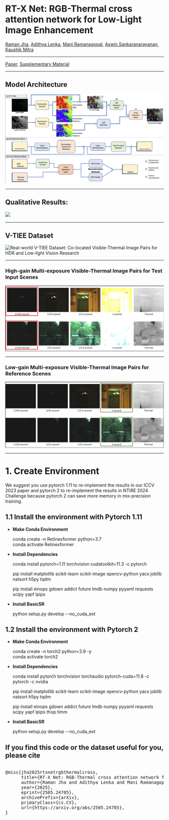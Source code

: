 # RT-X Net: RGB-Thermal cross attention network for Low-Light Image Enhancement       
[Raman Jha](https://jhakrraman.github.io/), [Adithya Lenka](https://www.linkedin.com/in/adithya-lenka-7517b0217/?originalSubdomain=in), [Mani Ramanagopal](https://www.linkedin.com/in/srmanikandasriram/), [Aswin Sankaranarayanan](https://www.ece.cmu.edu/directory/bios/sankaranarayanan-aswin.html), [Kaushik Mitra](https://www.ee.iitm.ac.in/kmitra/)

---

[Paper](https://arxiv.org/abs/2505.24705), [Supplementary Material](https://sigport.org/sites/default/files/docs/Supplementary_11.pdf)

---

## Model Architecture
![ ](https://github.com/jhakrraman/rt-xnet/blob/master/imgs/model_architecture.png)

---

## Qualitative Results:

![](https://github.com/jhakrraman/rt-xnet/blob/master/imgs/qualitative_results.png)

---

## V-TIEE Dataset

![Real-world V-TIEE Dataset: Co-located Visible-Thermal Image Pairs for HDR and Low-light Vision Research](https://github.com/jhakrraman/rt-xnet/blob/master/imgs/v-tiee_dataset.png)

---

### High-gain Multi-exposure Visible-Thermal Image Pairs for Test Input Scenes

![](https://github.com/jhakrraman/rt-xnet/blob/master/imgs/high_gain_v-tiee.png)

---

### Low-gain Multi-exposure Visible-Thermal Image Pairs for Reference Scenes

![](https://github.com/jhakrraman/rt-xnet/blob/master/imgs/low_gain_v-tiee.png)

---

# 1. Create Environment

We suggest you use pytorch 1.11 to re-implement the results in our ICCV 2023 paper and pytorch 2 to re-implement the results in NTIRE 2024 Challenge because pytorch 2 can save more memory in mix-precision training.

## 1.1 Install the environment with Pytorch 1.11

- **Make Conda Environment**

    conda create -n Retinexformer python=3.7  
    conda activate Retinexformer  

- **Install Dependencies**

    conda install pytorch=1.11 torchvision cudatoolkit=11.3 -c pytorch  

    pip install matplotlib scikit-learn scikit-image opencv-python yacs joblib natsort h5py tqdm  

    pip install einops gdown addict future lmdb numpy pyyaml requests scipy yapf lpips  

- **Install BasicSR**

    python setup.py develop --no_cuda_ext  

## 1.2 Install the environment with Pytorch 2

- **Make Conda Environment**

    conda create -n torch2 python=3.9 -y  
    conda activate torch2  

- **Install Dependencies**

    conda install pytorch torchvision torchaudio pytorch-cuda=11.8 -c pytorch -c nvidia  

    pip install matplotlib scikit-learn scikit-image opencv-python yacs joblib natsort h5py tqdm  

    pip install einops gdown addict future lmdb numpy pyyaml requests scipy yapf lpips thop timm  

- **Install BasicSR**

    python setup.py develop --no_cuda_ext  



## If you find this code or the dataset useful for you, please cite

<pre> 
@misc{jha2025rtxnetrgbthermalcross,  
      title={RT-X Net: RGB-Thermal cross attention network for Low-Light Image Enhancement},   
      author={Raman Jha and Adithya Lenka and Mani Ramanagopal and Aswin Sankaranarayanan and Kaushik Mitra},  
      year={2025},  
      eprint={2505.24705},  
      archivePrefix={arXiv},  
      primaryClass={cs.CV},  
      url={https://arxiv.org/abs/2505.24705},   
}
</pre>

